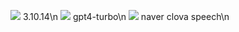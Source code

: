 <img src="https://img.shields.io/badge/python-3776AB?style=flat-square&logo=python&logoColor=white"/> 3.10.14\n
<img src="https://img.shields.io/badge/openai-412991?style=flat-square&logo=openai&logoColor=white"/> gpt4-turbo\n
<img src="https://img.shields.io/badge/naver-03C75A?style=flat-square&logo=naver&logoColor=white"/> naver clova speech\n



